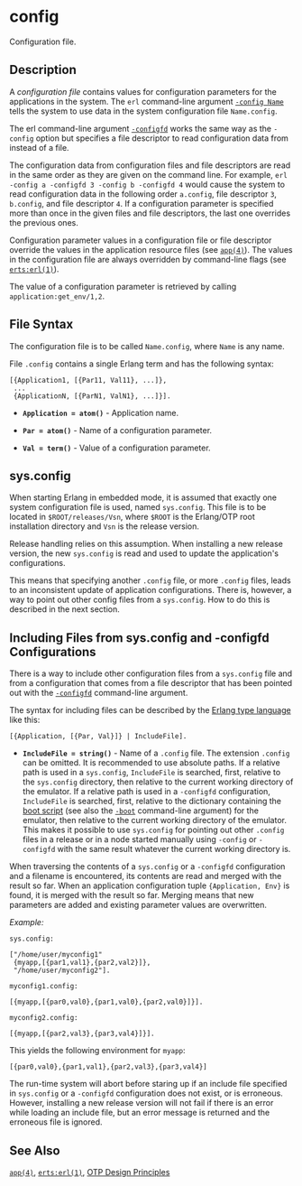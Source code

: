 # config

Configuration file.

## Description

A *configuration file* contains values for configuration parameters for the applications in the system. The `erl` command-line argument [`-config Name`](`p:erts:erl_cmd.md#config`) tells the system to use data in the system configuration file `Name.config`.

The erl command-line argument [`-configfd`](`p:erts:erl_cmd.md#configfd`) works the same way as the `-config` option but specifies a file descriptor to read configuration data from instead of a file.

The configuration data from configuration files and file descriptors are read in the same order as they are given on the command line. For example, `erl -config a -configfd 3 -config b -configfd 4` would cause the system to read configuration data in the following order `a.config`, file descriptor `3`, `b.config`, and file descriptor `4`. If a configuration parameter is specified more than once in the given files and file descriptors, the last one overrides the previous ones.

Configuration parameter values in a configuration file or file descriptor override the values in the application resource files (see [`app(4)`](app.md)). The values in the configuration file are always overridden by command-line flags (see [`erts:erl(1)`](`p:erts:erl_cmd.md`)).

The value of a configuration parameter is retrieved by calling `application:get_env/1,2`.

## File Syntax

The configuration file is to be called `Name.config`, where `Name` is any name.

File `.config` contains a single Erlang term and has the following syntax:

```text
[{Application1, [{Par11, Val11}, ...]},
 ...
 {ApplicationN, [{ParN1, ValN1}, ...]}].
```

* __`Application = atom()`__ - Application name.

* __`Par = atom()`__ - Name of a configuration parameter.

* __`Val = term()`__ - Value of a configuration parameter.

## sys.config

When starting Erlang in embedded mode, it is assumed that exactly one system configuration file is used, named `sys.config`. This file is to be located in `$ROOT/releases/Vsn`, where `$ROOT` is the Erlang/OTP root installation directory and `Vsn` is the release version.

Release handling relies on this assumption. When installing a new release version, the new `sys.config` is read and used to update the application's configurations.

This means that specifying another `.config` file, or more `.config` files, leads to an inconsistent update of application configurations. There is, however, a way to point out other config files from a `sys.config`. How to do this is described in the next section.

## Including Files from sys.config and -configfd Configurations

There is a way to include other configuration files from a `sys.config` file and from a configuration that comes from a file descriptor that has been pointed out with the [`-configfd`](`p:erts:erl_cmd.md#configfd`) command-line argument.

The syntax for including files can be described by the [Erlang type language](`p:system:typespec.md`) like this:

```text
[{Application, [{Par, Val}]} | IncludeFile].
```

* __`IncludeFile = string()`__ - Name of a `.config` file. The extension `.config` can be omitted. It is recommended to use absolute paths. If a relative path is used in a `sys.config`, `IncludeFile` is searched, first, relative to the `sys.config` directory, then relative to the current working directory of the emulator. If a relative path is used in a `-configfd` configuration, `IncludeFile` is searched, first, relative to the dictionary containing the [boot script](`p:sasl:script.md`) (see also the [`-boot`](`p:erts:erl_cmd.md#boot`) command-line argument) for the emulator, then relative to the current working directory of the emulator. This makes it possible to use `sys.config` for pointing out other `.config` files in a release or in a node started manually using `-config` or `-configfd` with the same result whatever the current working directory is.

When traversing the contents of a `sys.config` or a `-configfd` configuration and a filename is encountered, its contents are read and merged with the result so far. When an application configuration tuple `{Application, Env}` is found, it is merged with the result so far. Merging means that new parameters are added and existing parameter values are overwritten.

*Example:*

```text
sys.config:

["/home/user/myconfig1"
 {myapp,[{par1,val1},{par2,val2}]},
 "/home/user/myconfig2"].

myconfig1.config:

[{myapp,[{par0,val0},{par1,val0},{par2,val0}]}].

myconfig2.config:

[{myapp,[{par2,val3},{par3,val4}]}].
```

This yields the following environment for `myapp`:

```text
[{par0,val0},{par1,val1},{par2,val3},{par3,val4}]
```

The run-time system will abort before staring up if an include file specified in `sys.config` or a `-configfd` configuration does not exist, or is erroneous. However, installing a new release version will not fail if there is an error while loading an include file, but an error message is returned and the erroneous file is ignored.

## See Also

[`app(4)`](app.md), [`erts:erl(1)`](`p:erts:erl_cmd.md`), [OTP Design Principles](`p:system:design_principles.md`)
